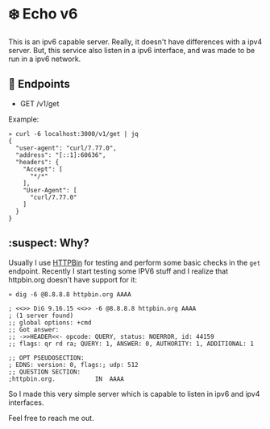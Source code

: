 # :snowflake: Echo v6

This is an ipv6 capable server. Really, it doesn't have differences with a ipv4 server. But, this service also listen in a ipv6 interface, and was made to be run in a ipv6 network.


## :bookmark_tabs: Endpoints

- GET /v1/get

Example:
```
» curl -6 localhost:3000/v1/get | jq
{
  "user-agent": "curl/7.77.0",
  "address": "[::1]:60636",
  "headers": {
    "Accept": [
      "*/*"
    ],
    "User-Agent": [
      "curl/7.77.0"
    ]
  }
}
```

## :suspect: Why? 
Usually I use [HTTPBin](https://httpbin.org) for testing and perform some basic checks in the `get` endpoint. Recently I start testing some IPV6 stuff and I realize that httpbin.org doesn't have support for it:

```
» dig -6 @8.8.8.8 httpbin.org AAAA

; <<>> DiG 9.16.15 <<>> -6 @8.8.8.8 httpbin.org AAAA
; (1 server found)
;; global options: +cmd
;; Got answer:
;; ->>HEADER<<- opcode: QUERY, status: NOERROR, id: 44159
;; flags: qr rd ra; QUERY: 1, ANSWER: 0, AUTHORITY: 1, ADDITIONAL: 1

;; OPT PSEUDOSECTION:
; EDNS: version: 0, flags:; udp: 512
;; QUESTION SECTION:
;httpbin.org.			IN	AAAA
```

So I made this very simple server which is capable to listen in ipv6 and ipv4 interfaces.

Feel free to reach me out.
